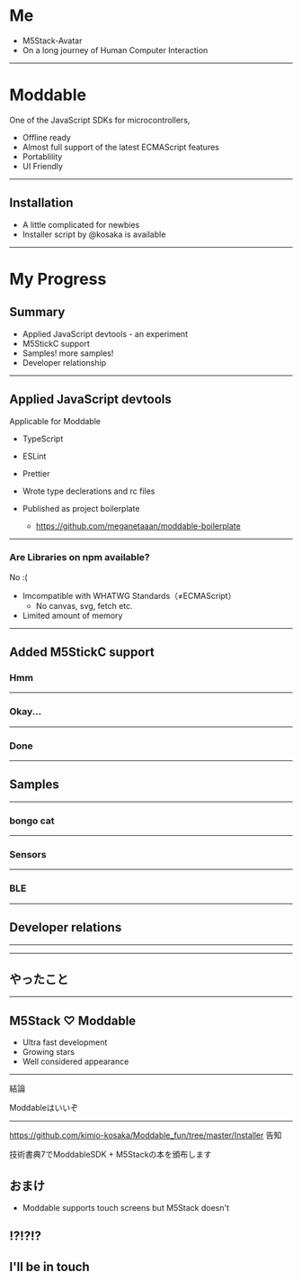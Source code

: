 # Me
  * M5Stack-Avatar
  * On a long journey of Human Computer Interaction
  
---

# Moddable

One of the JavaScript SDKs for microcontrollers,

* Offline ready
* Almost full support of the latest ECMAScript features
* Portablility
* UI Friendly

---

## Installation

* A little complicated for newbies
* Installer script by @kosaka is available

---

# My Progress

## Summary

* Applied JavaScript devtools - an experiment
* M5StickC support
* Samples! more samples!
* Developer relationship

---

## Applied JavaScript devtools

Applicable for Moddable

* TypeScript
* ESLint
* Prettier

* Wrote type declerations and rc files
* Published as project boilerplate
  * https://github.com/meganetaaan/moddable-boilerplate

---

### Are Libraries on npm available?

No :(

* Imcompatible with WHATWG Standards（≠ECMAScript）
  * No canvas, svg, fetch etc.
* Limited amount of memory

---

## Added M5StickC support

### Hmm

---

### Okay...

---

### Done

---

## Samples

---

### bongo cat

---

### Sensors

---

### BLE

---

## Developer relations

---

---

## やったこと

---

## M5Stack ♡ Moddable

* Ultra fast development
* Growing stars
* Well considered appearance

---

結論

Moddableはいいぞ

---

https://github.com/kimio-kosaka/Moddable_fun/tree/master/Installer
告知

技術書典7でModdableSDK + M5Stackの本を頒布します

## おまけ

* Moddable supports touch screens but M5Stack doesn't

## !?!?!?

## I'll be in touch
